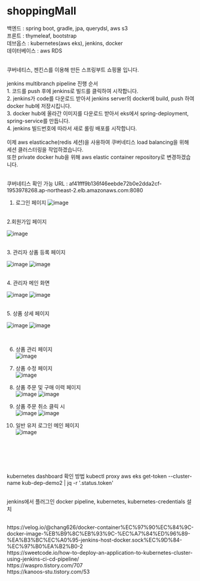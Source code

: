# shoppingMall

백엔드 : spring boot, gradle, jpa, querydsl, aws s3 <br>
프론트 : thymeleaf, bootstrap <br>
데브옵스 : kubernetes(aws eks), jenkins, docker <br>
데이터베이스 : aws RDS <br>


<br>
쿠버네티스, 젠킨스를 이용해 만든 스프링부트 쇼핑몰 입니다. 
<br><br>
jenkins multibranch pipeline 진행 순서
<br>1. 코드를 push 후에 jenkins로 빌드를 클릭하여 시작합니다.
<br>2. jenkins가 code를 다운로드 받아서 jenkins server의 docker에 build, push 하여 docker hub에 저장시킵니다.
<br>3. docker hub에 올라간 이미지를 다운로드 받아서 eks에서 spring-deployment, spring-service를 만듭니다.
<br>4. jenkins 빌드번호에 따라서 새로 롤링 배포를 시작합니다.
<br>
<br>
이제 aws elasticache(redis 세션)을 사용하여 쿠버네티스 load balancing을 위해 세션 클러스터링을 작업하겠습니다.<br>
또한 private docker hub을 위해 aws elastic container repository로 변경하겠습니다.
<br>
<br>

쿠버네티스 확인 가능 URL : af41fff9b136f46eebde72b0e2dda2cf-1953978268.ap-northeast-2.elb.amazonaws.com:8080

1. 로그인 페이지 
![image](https://github.com/sunggun1/shoppingMall/assets/17981550/b70cd36e-e087-47c8-bade-4b3e3e659f4f)


<br>
2.회원가입 페이지 
<br>

![image](https://github.com/sunggun1/shoppingMall/assets/17981550/293036da-39c4-4b69-b2b6-7109c7d5f3da)


<br>
3. 관리자 상품 등록 페이지
<br>

![image](https://github.com/sunggun1/shoppingMall/assets/17981550/97bc9425-50ab-4a71-8565-4fd95810b29b)
![image](https://github.com/sunggun1/shoppingMall/assets/17981550/7e238107-04da-478a-854f-a88085d9ad30)

<br>
4. 관리자 메인 화면
<br>

![image](https://github.com/sunggun1/shoppingMall/assets/17981550/6023459a-cb83-4048-a360-03279704452c)
![image](https://github.com/sunggun1/shoppingMall/assets/17981550/5a8fec9e-8ddc-4177-ae0a-078000ca3911)

<br>
5. 상품 상세 페이지
<br>

![image](https://github.com/sunggun1/shoppingMall/assets/17981550/843f9d01-1314-4de5-92d9-70f18ca334c7)
![image](https://github.com/sunggun1/shoppingMall/assets/17981550/a44b7879-953f-40d0-8436-dbe39c8518c0)

<br>

6. 상품 관리 페이지 <br>
![image](https://github.com/sunggun1/shoppingMall/assets/17981550/39a389f5-2571-4c2d-822f-e190065eec5b)

7. 상품 수정 페이지 <br>
![image](https://github.com/sunggun1/shoppingMall/assets/17981550/0d647a58-b61d-4fcb-9b1b-014f880739bc)


8. 상품 주문 및 구매 이력 페이지 <br>
![image](https://github.com/sunggun1/shoppingMall/assets/17981550/82b3e142-f25d-4122-bb7a-64f224cba193)
![image](https://github.com/sunggun1/shoppingMall/assets/17981550/ba2a604a-9361-4599-aecf-c2b32c04ddc1)

10. 상품 주문 취소 클릭 시 <br>
![image](https://github.com/sunggun1/shoppingMall/assets/17981550/7bbdbb90-342c-4acd-a455-1e05d3c7a8fb)
![image](https://github.com/sunggun1/shoppingMall/assets/17981550/808f6994-1ac7-4db9-b78b-638d0557703f)

11. 일반 유저 로그인 메인 페이지 <br>
![image](https://github.com/sunggun1/shoppingMall/assets/17981550/8ccca914-a0d2-4aa5-9069-1dba4f7d1c0a)



<br>
<br>
<br>
<br>
<br>
kubernetes dashboard 확인 방법
kubectl proxy
aws eks get-token --cluster-name kub-dep-demo2 | jq -r '.status.token'
<br><br>

jenkins에서 플러그인 docker pipeline, kubernetes, kubernetes-credentials 설치

<br>
https://velog.io/@chang626/docker-container%EC%97%90%EC%84%9C-docker-image-%EB%B9%8C%EB%93%9C-%EC%A7%84%ED%96%89-%EA%B3%BC%EC%A0%95-jenkins-host-docker.sock%EC%9D%84-%EC%97%B0%EA%B2%B0-2
<br>
https://sweetcode.io/how-to-deploy-an-application-to-kubernetes-cluster-using-jenkins-ci-cd-pipeline/
<br>
https://waspro.tistory.com/707
<br>
https://kanoos-stu.tistory.com/53
<br>

